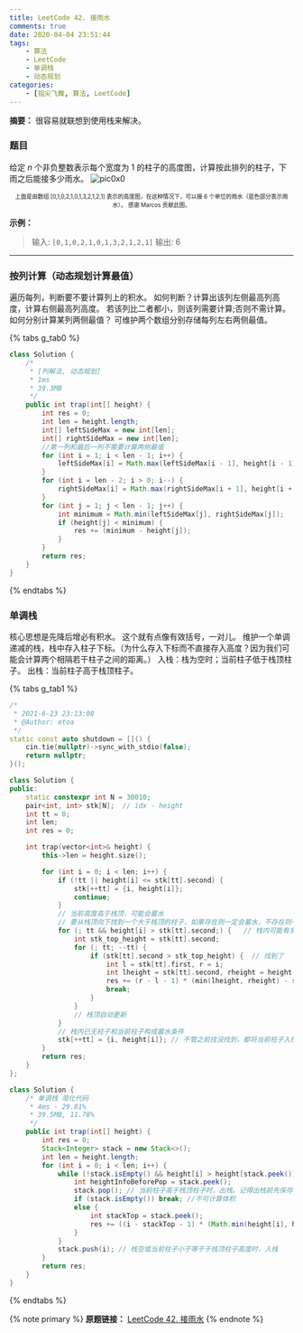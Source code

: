 ```yaml
---
title: LeetCode 42. 接雨水
comments: true
date: 2020-04-04 23:51:44
tags:
    - 算法
    - LeetCode
    - 单调栈
    - 动态规划
categories:
    - [指尖飞舞, 算法, LeetCode]
---
```

__摘要：__
很容易就联想到使用栈来解决。
<!-- more -->

### 题目
给定 $n$ 个非负整数表示每个宽度为 $1$ 的柱子的高度图，计算按此排列的柱子，下雨之后能接多少雨水。
![pic0x0](题目.png)
<center><font size=1>上面是由数组 [0,1,0,2,1,0,1,3,2,1,2,1] 表示的高度图，在这种情况下，可以接 6 个单位的雨水（蓝色部分表示雨水）。 感谢 Marcos 贡献此图。</font></center>

__示例：__
> 输入: `[0,1,0,2,1,0,1,3,2,1,2,1]`
> 输出: 6 
___
### 按列计算（动态规划计算最值）
遍历每列，判断要不要计算列上的积水。
如何判断？计算出该列左侧最高列高度，计算右侧最高列高度。
若该列比二者都小，则该列需要计算;否则不需计算。
如何分别计算某列两侧最值？
可维护两个数组分别存储每列左右两侧最值。

{% tabs g_tab0 %}
<!-- tab Java -->
```Java
class Solution {
    /*
     * [列解法, 动态规划]
     * 1ms
     * 39.3MB
     */
    public int trap(int[] height) {
        int res = 0;
        int len = height.length;
        int[] leftSideMax = new int[len];
        int[] rightSideMax = new int[len];
        //第一列和最后一列不需要计算两侧最值
        for (int i = 1; i < len - 1; i++) {
            leftSideMax[i] = Math.max(leftSideMax[i - 1], height[i - 1]);
        }
        for (int i = len - 2; i > 0; i--) {
            rightSideMax[i] = Math.max(rightSideMax[i + 1], height[i + 1]);
        }
        for (int j = 1; j < len - 1; j++) {
            int minimum = Math.min(leftSideMax[j], rightSideMax[j]);
            if (height[j] < minimum) {
                res += (minimum - height[j]);
            }
        }
        return res;
    }
}
```
<!-- endtab -->
{% endtabs %}

### 单调栈
核心思想是先降后增必有积水。
这个就有点像有效括号，一对儿。
维护一个单调递减的栈，栈中存入柱子下标。（为什么存入下标而不直接存入高度？因为我们可能会计算两个相隔若干柱子之间的距离。）
入栈：栈为空时；当前柱子低于栈顶柱子。
出栈：当前柱子高于栈顶柱子。

{% tabs g_tab1 %}
<!-- tab C++ -->
```c++
/*
 * 2021-6-23 23:13:08
 * @Author: etoa
 */
static const auto shutdown = []() {
    cin.tie(nullptr)->sync_with_stdio(false);
    return nullptr;
}();

class Solution {
public:
    static constexpr int N = 30010;
    pair<int, int> stk[N];  // idx - height
    int tt = 0;
    int len;
    int res = 0;

    int trap(vector<int>& height) {
        this->len = height.size();

        for (int i = 0; i < len; i++) {
            if (!tt || height[i] <= stk[tt].second) {
                stk[++tt] = {i, height[i]};
                continue;
            }
            // 当前高度高于栈顶，可能会蓄水
            // 要从栈顶向下找到一个大于栈顶的柱子，如果存在则一定会蓄水，不存在则一定不会蓄水
            for (; tt && height[i] > stk[tt].second;) {   // 栈内可能有多个柱子和当前柱子构成蓄水条件
                int stk_top_height = stk[tt].second;
                for (; tt; --tt) {
                    if (stk[tt].second > stk_top_height) {  // 找到了
                        int l = stk[tt].first, r = i;
                        int lheight = stk[tt].second, rheight = height[i];
                        res += (r - l - 1) * (min(lheight, rheight) - stk_top_height);
                        break;
                    }
                }
                // 栈顶自动更新
            }
            // 栈内已无柱子和当前柱子构成蓄水条件
            stk[++tt] = {i, height[i]}; // 不管之前找没找到，都将当前柱子入栈; 此时栈可能为空（之前没找到），也可能非空，之前找到了
        }
        return res;
    }
};
```
<!-- endtab -->

<!-- tab Java -->
```Java
class Solution {
    /* 单调栈 简化代码
     * 4ms - 29.81%
     * 39.5MB, 11.78%
     */
    public int trap(int[] height) {
        int res = 0;
        Stack<Integer> stack = new Stack<>();
        int len = height.length;
        for (int i = 0; i < len; i++) {
            while (!stack.isEmpty() && height[i] > height[stack.peek()]) { //有可能可计算体积
                int heightInfoBeforePop = stack.peek();
                stack.pop(); // 当前柱子高于栈顶柱子时，出栈。记得出栈前先保存栈高数据。
                if (stack.isEmpty()) break; //不可计算体积
                else {
                    int stackTop = stack.peek();
                    res += ((i - stackTop - 1) * (Math.min(height[i], height[stackTop]) - height[heightInfoBeforePop]));
                }
            }
            stack.push(i); // 栈空或当前柱子小于等于于栈顶柱子高度时，入栈
        }
        return res;
    }
}
```
<!-- endtab -->
{% endtabs %}

{% note primary %}
__原题链接：__ [LeetCode 42. 接雨水](https://leetcode-cn.com/problems/trapping-rain-water/)
{% endnote %}